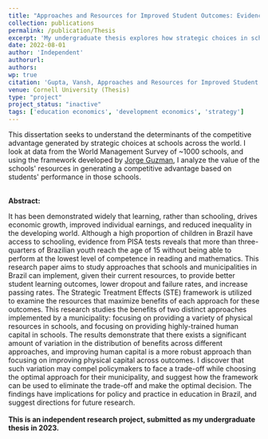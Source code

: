 ```yaml
---
title: "Approaches and Resources for Improved Student Outcomes: Evidence from Brazil"
collection: publications
permalink: /publication/Thesis
excerpt: 'My undergraduate thesis explores how strategic choices in schools affect student outcomes.'
date: 2022-08-01
author: 'Independent'
authorurl: 
authors:
wp: true
citation: 'Gupta, Vansh, Approaches and Resources for Improved Student Outcomes: Evidence from Brazil (March 20, 2023). http://dx.doi.org/10.2139/ssrn.4394638'
venue: Cornell University (Thesis)
type: "project"
project_status: "inactive"
tags: ['education economics', 'development economics', 'strategy']
---
```


This dissertation seeks to understand the determinants of the competitive advantage generated by strategic choices at schools across the world. I look at data from the World Management Survey of ~1000 schools, and using the framework developed by [Jorge Guzman](https://papers.ssrn.com/sol3/papers.cfm?abstract_id=3915606), I analyze the value of the schools' resources in generating a competitive advantage based on students' performance in those schools.
<br><br>

**Abstract:**

It has been demonstrated widely that learning, rather than schooling, drives economic growth, improved individual earnings, and reduced inequality in the developing world. Although a high proportion of children in Brazil have access to schooling, evidence from PISA tests reveals that more than three-quarters of Brazilian youth reach the age of 15 without being able to perform at the lowest level of competence in reading and mathematics. This research paper aims to study approaches that schools and municipalities in Brazil can implement, given their current resources, to provide better student learning outcomes, lower dropout and failure rates, and increase passing rates. The Strategic Treatment Effects (STE) framework is utilized to examine the resources that maximize benefits of each approach for these outcomes. This research studies the benefits of two distinct approaches implemented by a municipality: focusing on providing a variety of physical resources in schools, and focusing on providing highly-trained human capital in schools. The results demonstrate that there exists a significant amount of variation in the distribution of benefits across different approaches, and improving human capital is a more robust approach than focusing on improving physical capital across outcomes. I discover that such variation may compel policymakers to face a trade-off while choosing the optimal approach for their municipality, and suggest how the framework can be used to eliminate the trade-off and make the optimal decision. The findings have implications for policy and practice in education in Brazil, and suggest directions for future research.
<br><br>
**This is an independent research project, submitted as my undergraduate thesis in 2023.**

